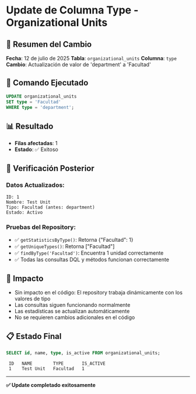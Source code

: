 # Update de Columna Type - Organizational Units

## 📝 Resumen del Cambio

**Fecha**: 12 de julio de 2025
**Tabla**: `organizational_units`
**Columna**: `type`
**Cambio**: Actualización de valor de 'department' a 'Facultad'

## 🔧 Comando Ejecutado

```sql
UPDATE organizational_units
SET type = 'Facultad'
WHERE type = 'department';
```

## 📊 Resultado

-  **Filas afectadas**: 1
-  **Estado**: ✅ Exitoso

## 🧪 Verificación Posterior

### Datos Actualizados:

```
ID: 1
Nombre: Test Unit
Tipo: Facultad (antes: department)
Estado: Activo
```

### Pruebas del Repository:

-  ✅ `getStatisticsByType()`: Retorna {"Facultad": 1}
-  ✅ `getUniqueTypes()`: Retorna ["Facultad"]
-  ✅ `findByType('Facultad')`: Encuentra 1 unidad correctamente
-  ✅ Todas las consultas DQL y métodos funcionan correctamente

## 🎯 Impacto

-  Sin impacto en el código: El repository trabaja dinámicamente con los valores de tipo
-  Las consultas siguen funcionando normalmente
-  Las estadísticas se actualizan automáticamente
-  No se requieren cambios adicionales en el código

## 📋 Estado Final

```sql
SELECT id, name, type, is_active FROM organizational_units;
```

```
 ID   NAME        TYPE       IS_ACTIVE
 1    Test Unit   Facultad   1
```

---

**✅ Update completado exitosamente**
